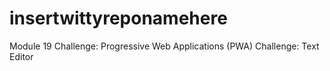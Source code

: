 # insertwittyreponamehere
Module 19 Challenge: Progressive Web Applications (PWA) Challenge: Text Editor
